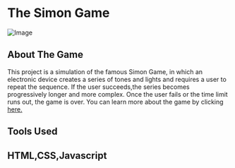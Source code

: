 # The Simon Game
![Image](https://en.wikipedia.org/wiki/File:Simon_Electronic_Game.jpg)
## About The Game
This project is a simulation of the famous Simon Game, in which an electronic device creates a series 
of tones and lights and requires a user to repeat the sequence. If the user succeeds,the series becomes 
progressively longer and more complex. Once the user fails or the time limit runs out, the game is over.
You can learn more about the game by clicking [here.](https://www.youtube.com/watch?v=1Yqj76Q4jJ4)

## Tools Used
HTML,CSS,Javascript
---
